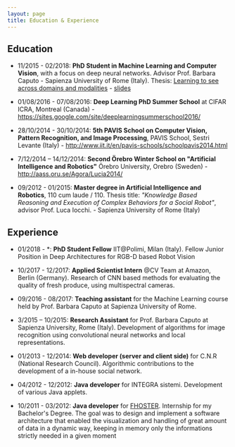 ```yaml
---
layout: page
title: Education & Experience
---
```


## Education
* 11/2015 - 02/2018: **PhD Student in Machine Learning and Computer Vision**, with a focus on deep neural networks.
Advisor Prof. Barbara Caputo - Sapienza University of Rome (Italy).
Thesis: [Learning to see across domains and modalities](https://arxiv.org/abs/1902.04992) - [slides](https://docs.google.com/presentation/d/1O_8N9wW1USrP06Cwddy6YfCSTwqp50lLmKp7T7vQdT0/edit?usp=sharing)

* 01/08/2016 - 07/08/2016: **Deep Learning PhD Summer School** at 
CIFAR ICRA, Montreal (Canada) - <https://sites.google.com/site/deeplearningsummerschool2016/>

* 28/10/2014 - 30/10/2014: **5th PAVIS School on Computer Vision, Pattern Recognition, and Image Processing**, PAVIS School, Sestri Levante (Italy) -  <http://www.iit.it/en/pavis-schools/schoolpavis2014.html>

* 7/12/2014 – 14/12/2014: **Second Örebro Winter School on "Artificial Intelligence and Robotics"** Örebro University, Orebro (Sweden) - <http://aass.oru.se/Agora/Lucia2014/>

* 09/2012 - 01/2015: **Master degree in Artificial Intelligence and Robotics**, 110 cum laude / 110. Thesis title: _"Knowledge Based Reasoning and Execution of Complex Behaviors for a Social Robot"_, advisor Prof. Luca Iocchi. - Sapienza University of Rome (Italy)

 
## Experience
* 01/2018 - \*: **PhD Student Fellow** IIT@Polimi, Milan (Italy). Fellow Junior Position in Deep Architectures for RGB-D based Robot Vision

* 10/2017 - 12/2017: **Applied Scientist Intern**  @CV Team at Amazon, Berlin (Germany). Research of CNN based methods for evaluating the quality of fresh produce, using multispectral cameras.

* 09/2016 - 08/2017: **Teaching assistant** for the Machine Learning course held by Prof. Barbara Caputo at Sapienza University of Rome.

* 3/2015 – 10/2015: **Research Assistant** for Prof. Barbara Caputo at Sapienza University, Rome (Italy). Development of algorithms for image recognition using convolutional neural networks and local representations.

* 01/2013 - 12/2014: **Web developer (server and client side)** for C.N.R (National Research Council). Algorithmic contributions to the development of a in-house social network.

* 04/2012 - 12/2012: **Java developer** for INTEGRA sistemi. Development of various Java applets. 

* 10/2011 - 03/2012: **Java developer** for [FHOSTER](https://www.fhoster.com). Internship for my Bachelor's Degree. The goal was to design and implement a software architecture that enabled the visualization and handling of great amount of data in a dynamic way, keeping in memory only the informations strictly needed in a given moment
